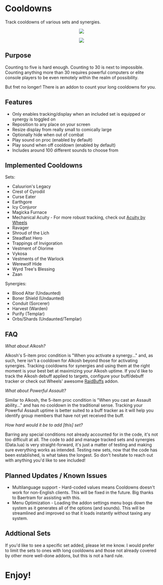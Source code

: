 # Cooldowns

Track cooldowns of various sets and synergies.

<p align="center">
    <img src="https://github.com/inimicus/Cooldowns/blob/master/art/Cooldowns.png?raw=true"><br>
</p>

<p align="center">
    <img src="https://github.com/inimicus/Cooldowns/blob/master/art/Synergies.png?raw=true"><br>
</p>

## Purpose
Counting to five is hard enough. Counting to 30 is next to impossible. Counting
anything more than 30 requires powerful computers or elite console players to
be even remotely within the realm of possibility.

But fret no longer! There is an addon to count your long cooldowns for you.

## Features
- Only enables tracking/display when an included set is equipped or synergy is toggled on
- Reposition to any place on your screen
- Resize display from really small to comically large
- Optionally hide when out of combat
- Play sound on proc (enabled by default)
- Play sound when off cooldown (enabled by default)
- Includes around 100 different sounds to choose from

## Implemented Cooldowns
Sets:
- Caluurion's Legacy
- Crest of Cyrodiil
- Curse Eater
- Earthgore
- Icy Conjuror
- Magicka Furnace
- Mechanical Acuity - For more robust tracking, check out [Acuity by Wheels](https://www.esoui.com/downloads/info1950-Acuity.html)
- Ravager
- Shroud of the Lich
- Steadfast Hero
- Trappings of Invigoration
- Vestment of Olorime
- Vykosa
- Vestments of the Warlock
- Werewolf Hide
- Wyrd Tree's Blessing
- Zaan

Synergies:
- Blood Altar (Undaunted)
- Boner Shield (Undaunted)
- Conduit (Sorcerer)
- Harvest (Warden)
- Purify (Templar)
- Orbs/Shards (Undaunted/Templar)

## FAQ
_What about Alkosh?_

Alkosh's 5-item proc condition is "When you activate a synergy..." and, as such, here isn't a cooldown for Alkosh beyond those for activating synergies. Tracking cooldowns for synergies and using them at the right moment is your best bet at maximizing your Alkosh uptime. If you'd like to track the Alkosh debuff applied to targets, configure your buff/debuff tracker or check out Wheels' awesome [RaidBuffs](https://www.esoui.com/downloads/info1939-RaidBuffs.html) addon.

_What about Powerful Assault?_

Similar to Alkosh, the 5-item proc condition is "When you cast an Assault ability..." and has no cooldown in the traditional sense. Tracking your Powerful Assault uptime is better suited to a buff tracker as it will help you identify group members that have not yet received the buff.

_How hard would it be to add [this] set?_

Barring any special conditions not already accounted for in the code, it's not too difficult at all. The code to add and manage tracked sets and synergies (Data.lua) is very straight-forward, it's just a matter of testing and making sure everything works as intended. Testing new sets, now that the code has been established, is what takes the longest. So don't hesitate to reach out with anything you'd like to see included!

## Planned Updates / Known Issues
- Multilanguage support - Hard-coded values means Cooldowns doesn't work for non-English clients. This will be fixed in the future. Big thanks to Baertram for assisting with this.
- Menu Optimization - Loading the addon settings menu bogs down the system as it generates all of the options (and sounds). This will be streamlined and improved so that it loads instantly without taxing any system.

## Addtional Sets
If you'd like to see a specific set added, please let me know. I would prefer to
limit the sets to ones with long cooldowns and those not already covered by other
more well-done addons, but this is not a hard rule.

# Enjoy!
